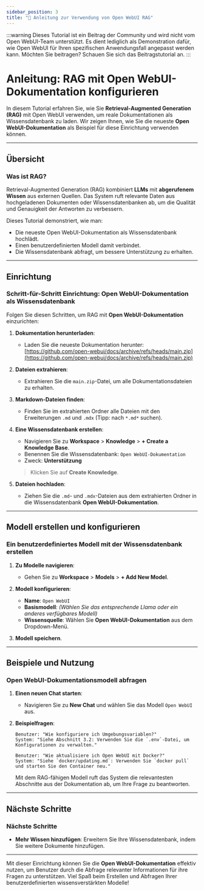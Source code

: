 ```yaml
---
sidebar_position: 3
title: "🔎 Anleitung zur Verwendung von Open WebUI RAG"
---
```


:::warning
Dieses Tutorial ist ein Beitrag der Community und wird nicht vom Open WebUI-Team unterstützt. Es dient lediglich als Demonstration dafür, wie Open WebUI für Ihren spezifischen Anwendungsfall angepasst werden kann. Möchten Sie beitragen? Schauen Sie sich das Beitragstutorial an.
:::

# Anleitung: RAG mit Open WebUI-Dokumentation konfigurieren

In diesem Tutorial erfahren Sie, wie Sie **Retrieval-Augmented Generation (RAG)** mit Open WebUI verwenden, um reale Dokumentationen als Wissensdatenbank zu laden. Wir zeigen Ihnen, wie Sie die neueste **Open WebUI-Dokumentation** als Beispiel für diese Einrichtung verwenden können.

---

## Übersicht

### Was ist RAG?

Retrieval-Augmented Generation (RAG) kombiniert **LLMs** mit **abgerufenem Wissen** aus externen Quellen. Das System ruft relevante Daten aus hochgeladenen Dokumenten oder Wissensdatenbanken ab, um die Qualität und Genauigkeit der Antworten zu verbessern.

Dieses Tutorial demonstriert, wie man:

- Die neueste Open WebUI-Dokumentation als Wissensdatenbank hochlädt.
- Einen benutzerdefinierten Modell damit verbindet.
- Die Wissensdatenbank abfragt, um bessere Unterstützung zu erhalten.

---

## Einrichtung

### Schritt-für-Schritt Einrichtung: Open WebUI-Dokumentation als Wissensdatenbank

Folgen Sie diesen Schritten, um RAG mit **Open WebUI-Dokumentation** einzurichten:

1. **Dokumentation herunterladen**:
   - Laden Sie die neueste Dokumentation herunter:
     [https://github.com/open-webui/docs/archive/refs/heads/main.zip](https://github.com/open-webui/docs/archive/refs/heads/main.zip)

2. **Dateien extrahieren**:
   - Extrahieren Sie die `main.zip`-Datei, um alle Dokumentationsdateien zu erhalten.

3. **Markdown-Dateien finden**:
   - Finden Sie im extrahierten Ordner alle Dateien mit den Erweiterungen `.md` und `.mdx` (Tipp: nach `*.md*` suchen).

4. **Eine Wissensdatenbank erstellen**:
   - Navigieren Sie zu **Workspace** > **Knowledge** > **+ Create a Knowledge Base**.
   - Benennen Sie die Wissensdatenbank: `Open WebUI-Dokumentation`
   - Zweck: **Unterstützung**

   > Klicken Sie auf **Create Knowledge**.

5. **Dateien hochladen**:
   - Ziehen Sie die `.md`- und `.mdx`-Dateien aus dem extrahierten Ordner in die Wissensdatenbank **Open WebUI-Dokumentation**.

---

## Modell erstellen und konfigurieren

### Ein benutzerdefiniertes Modell mit der Wissensdatenbank erstellen

1. **Zu Modelle navigieren**:
   - Gehen Sie zu **Workspace** > **Models** > **+ Add New Model**.

2. **Modell konfigurieren**:
   - **Name**: `Open WebUI`
   - **Basismodell**: *(Wählen Sie das entsprechende Llama oder ein anderes verfügbares Modell)*
   - **Wissensquelle**: Wählen Sie **Open WebUI-Dokumentation** aus dem Dropdown-Menü.

3. **Modell speichern**.

---

## Beispiele und Nutzung

### Open WebUI-Dokumentationsmodell abfragen

1. **Einen neuen Chat starten**:
   - Navigieren Sie zu **New Chat** und wählen Sie das Modell `Open WebUI` aus.

2. **Beispielfragen**:

   ```
   Benutzer: "Wie konfiguriere ich Umgebungsvariablen?"
   System: "Siehe Abschnitt 3.2: Verwenden Sie die `.env`-Datei, um Konfigurationen zu verwalten."
   ```

   ```
   Benutzer: "Wie aktualisiere ich Open WebUI mit Docker?"
   System: "Siehe `docker/updating.md`: Verwenden Sie `docker pull` und starten Sie den Container neu."
   ```

   Mit dem RAG-fähigen Modell ruft das System die relevantesten Abschnitte aus der Dokumentation ab, um Ihre Frage zu beantworten.

---

## Nächste Schritte

### Nächste Schritte

- **Mehr Wissen hinzufügen**: Erweitern Sie Ihre Wissensdatenbank, indem Sie weitere Dokumente hinzufügen.

---

Mit dieser Einrichtung können Sie die **Open WebUI-Dokumentation** effektiv nutzen, um Benutzer durch die Abfrage relevanter Informationen für ihre Fragen zu unterstützen. Viel Spaß beim Erstellen und Abfragen Ihrer benutzerdefinierten wissensverstärkten Modelle!
